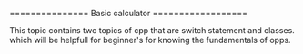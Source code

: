 =============== Basic calculator ==================

This topic contains two topics of cpp that are switch statement and classes. which will be helpfull for beginner's for knowing the fundamentals of opps.
